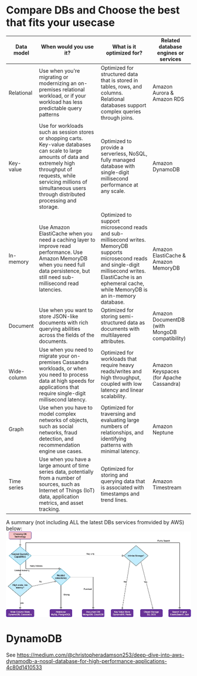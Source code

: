 
# Compare DBs and Choose the best that fits your usecase

| Data model | When would you use it? | What is it optimized for? | Related database engines or services |
|-------------------|---------------------------------|---------------------------------|-------------------|
Relational | Use when you're migrating or modernizing an on- premises relational workload, or if your workload has less predictable query patterns | Optimized for structured data that is stored in tables, rows, and columns. Relational databases support complex queries through joins. | Amazon Aurora & Amazon RDS
Key-value | Use for workloads such as session stores or shopping carts. Key-value databases can scale to large amounts of data and extremely high throughput of requests, while servicing millions of simultaneous users through distributed processing and storage. | Optimized to provide a serverless, NoSQL, fully managed database with single-digit millisecond performance at any scale. | Amazon DynamoDB
In-memory | Use Amazon ElastiCache when you need a caching layer to improve read performance. Use Amazon MemoryDB when you need full data persistence, but still need sub-millisecond read latencies. | Optimized to support microsecond reads and sub-millisecond writes. MemoryDB supports microsecond reads and single-digit millisecond writes. ElastiCache is an ephemeral cache, while MemoryDB is an in-memory database. | Amazon ElastiCache & Amazon MemoryDB
Document | Use when you want to store JSON-like documents with rich querying abilities across the fields of the documents. | Optimized for storing semi-structured data as documents with multilayered attributes. | Amazon DocumentDB (with MongoDB compatibility)
Wide-column	| Use when you need to migrate your on-premises Cassandra workloads, or when you need to process data at high speeds for applications that require single-digit millisecond latency. | Optimized for workloads that require heavy reads/writes and high throughput, coupled with low latency and linear scalability. | Amazon Keyspaces (for Apache Cassandra)
Graph | Use when you have to model complex networks of objects, such as social networks, fraud detection, and recommendation engine use cases. | Optimized for traversing and evaluating large numbers of relationships, and identifying patterns with minimal latency. | Amazon Neptune
Time series	| Use when you have a large amount of time series data, potentially from a number of sources, such as Internet of Things (IoT) data, application metrics, and asset tracking. | Optimized for storing and querying data that is associated with timestamps and trend lines. | Amazon Timestream

A summary (not including ALL the latest DBs services fromvided by AWS) below:
![Choose-DBs](./diagrams/AWS-choose-dbs.webp)


# DynamoDB


See https://medium.com/@christopheradamson253/deep-dive-into-aws-dynamodb-a-nosql-database-for-high-performance-applications-4c80d1410533
